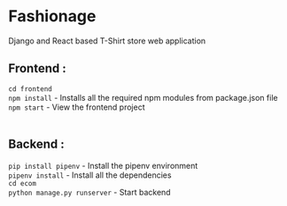 # Fashionage
Django and React based T-Shirt store web application

## Frontend : <br />
`cd frontend` <br />
`npm install` - Installs all the required npm modules from package.json file <br />
`npm start` - View the frontend project <br />
<br />

## Backend : <br />
`pip install pipenv` - Install the pipenv environment <br />
`pipenv install` - Install all the dependencies <br />
`cd ecom` <br />
`python manage.py runserver` - Start backend
